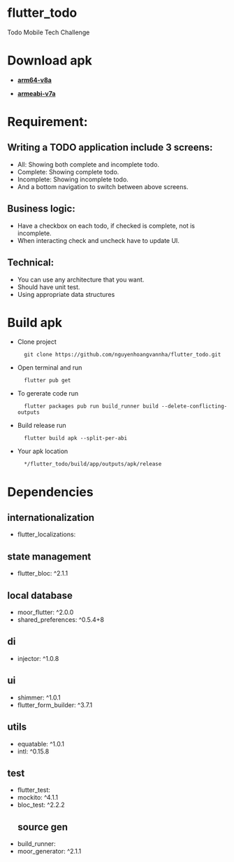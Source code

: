 # flutter_todo
Todo Mobile Tech Challenge

# Download apk
- __[arm64-v8a](https://github.com/nguyenhoangvannha/flutter_todo/releases/download/v1.0/app-arm64-v8a-release.apk)__

- __[armeabi-v7a](https://github.com/nguyenhoangvannha/flutter_todo/releases/download/v1.0/app-armeabi-v7a-release.apk)__

# Requirement:
## Writing a TODO application include 3 screens:
- All: Showing both complete and incomplete todo.
- Complete: Showing complete todo.
- Incomplete: Showing incomplete todo.
- And a bottom navigation to switch between above screens.
## Business logic:
- Have a checkbox on each todo, if checked is complete, not is
incomplete.
- When interacting check and uncheck have to update UI.
## Technical:
- You can use any architecture that you want.
- Should have unit test.
- Using appropriate data structures

# Build apk
- Clone project

        git clone https://github.com/nguyenhoangvannha/flutter_todo.git

- Open terminal and run

        flutter pub get 
        
- To gererate code run

        flutter packages pub run build_runner build --delete-conflicting-outputs

- Build release run

        flutter build apk --split-per-abi

- Your apk location

        */flutter_todo/build/app/outputs/apk/release
# Dependencies
  ## internationalization
  - flutter_localizations:

  ## state management
  - flutter_bloc: ^2.1.1

  ## local database
  - moor_flutter: ^2.0.0
  - shared_preferences: ^0.5.4+8

  ## di
  - injector: ^1.0.8

  ## ui
  - shimmer: ^1.0.1
  - flutter_form_builder: ^3.7.1

  ## utils
  - equatable: ^1.0.1
  - intl: ^0.15.8

  ## test
- flutter_test:
-  mockito: ^4.1.1
- bloc_test: ^2.2.2
  ## source gen
 - build_runner:
 - moor_generator: ^2.1.1